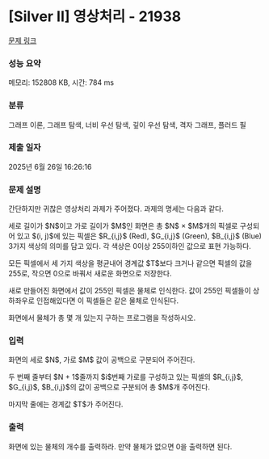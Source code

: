 # [Silver II] 영상처리 - 21938 

[문제 링크](https://www.acmicpc.net/problem/21938) 

### 성능 요약

메모리: 152808 KB, 시간: 784 ms

### 분류

그래프 이론, 그래프 탐색, 너비 우선 탐색, 깊이 우선 탐색, 격자 그래프, 플러드 필

### 제출 일자

2025년 6월 26일 16:26:16

### 문제 설명

<p>간단하지만 귀찮은 영상처리 과제가 주어졌다. 과제의 명세는 다음과 같다.</p>

<p>세로 길이가 $N$이고 가로 길이가 $M$인 화면은 총 $N$ × $M$개의 픽셀로 구성되어 있고 $(i, j)$에 있는 픽셀은 $R_{i,j}$ (Red), $G_{i,j}$ (Green), $B_{i,j}$ (Blue) 3가지 색상의 의미를 담고 있다. 각 색상은 0이상 255이하인 값으로 표현 가능하다.</p>

<p>모든 픽셀에서 세 가지 색상을 평균내어 경계값 $T$보다 크거나 같으면 픽셀의 값을 255로, 작으면 0으로 바꿔서 새로운 화면으로 저장한다.</p>

<p>새로 만들어진 화면에서 값이 255인 픽셀은 물체로 인식한다. 값이 255인 픽셀들이 상하좌우로 인접해있다면 이 픽셀들은 같은 물체로 인식된다.</p>

<p>화면에서 물체가 총 몇 개 있는지 구하는 프로그램을 작성하시오.</p>

### 입력 

 <p>화면의 세로 $N$, 가로 $M$ 값이 공백으로 구분되어 주어진다.</p>

<p>두 번째 줄부터 $N + 1$줄까지 $i$번째 가로를 구성하고 있는 픽셀의 $R_{i,j}$, $G_{i,j}$, $B_{i,j}$의 값이 공백으로 구분되어 총 $M$개 주어진다.</p>

<p>마지막 줄에는 경계값 $T$가 주어진다.</p>

### 출력 

 <p>화면에 있는 물체의 개수를 출력하라. 만약 물체가 없으면 0을 출력하면 된다.</p>

